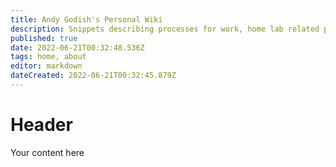 ```yaml
---
title: Andy Godish's Personal Wiki
description: Snippets describing processes for work, home lab related projects, and more. 
published: true
date: 2022-06-21T00:32:48.536Z
tags: home, about
editor: markdown
dateCreated: 2022-06-21T00:32:45.879Z
---
```


# Header
Your content here